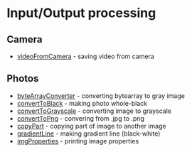 # Input/Output processing

## Camera
- [videoFromCamera](./camera/videoFromCamera.py) - saving video from camera

## Photos
- [byteArrayConverter](./byteArrayConverter.py) - converting bytearray to gray image
- [convertToBlack](./photos/convertToBlack.py) - making photo whole-black
- [convertToGrayscale](./photos/convertToGrayscale.py) - converting image to grayscale
- [convertToPng](./photos/convertToPng.py) - convering from .jpg to .png
- [copyPart](./photos/copyPart.py) - copying part of image to another image
- [gradientLine](./photos/gradientLine.py) - making gradient line (black-white)
- [imgProperties](./photos/imgProperties.py) - printing image properties
